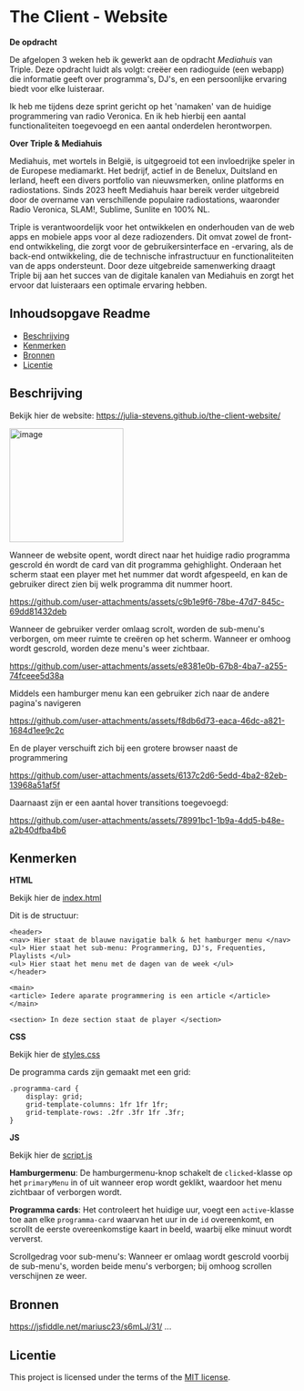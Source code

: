 # The Client - Website

**De opdracht**

De afgelopen 3 weken heb ik gewerkt aan de opdracht _Mediahuis_ van Triple. Deze opdracht luidt als volgt: creëer een radioguide (een webapp) die informatie geeft over programma's, DJ's, en een persoonlijke ervaring biedt voor elke luisteraar. 

Ik heb me tijdens deze sprint gericht op het 'namaken' van de huidige programmering van radio Veronica. En ik heb hierbij een aantal functionaliteiten toegevoegd en een aantal onderdelen herontworpen. 

**Over Triple & Mediahuis**

Mediahuis, met wortels in België, is uitgegroeid tot een invloedrijke speler in de Europese mediamarkt. Het bedrijf, actief in de Benelux, Duitsland en Ierland, heeft een divers portfolio van nieuwsmerken, online platforms en radiostations. Sinds 2023 heeft Mediahuis haar bereik verder uitgebreid door de overname van verschillende populaire radiostations, waaronder Radio Veronica, SLAM!, Sublime, Sunlite en 100% NL. 

Triple is verantwoordelijk voor het ontwikkelen en onderhouden van de web apps en mobiele apps voor al deze radiozenders. Dit omvat zowel de front-end ontwikkeling, die zorgt voor de gebruikersinterface en -ervaring, als de back-end ontwikkeling, die de technische infrastructuur en functionaliteiten van de apps ondersteunt. Door deze uitgebreide samenwerking draagt Triple bij aan het succes van de digitale kanalen van Mediahuis en zorgt het ervoor dat luisteraars een optimale ervaring hebben.

<!-- De instructie van deze leertaak staan in de [INSTRUCTIONS.md](https://github.com/fdnd-task/the-client-website/blob/main/docs/INSTRUCTIONS.md) -->

## Inhoudsopgave Readme

  * [Beschrijving](#beschrijving)
  * [Kenmerken](#kenmerken)
  * [Bronnen](#bronnen)
  * [Licentie](#licentie)

## Beschrijving
<!-- In de Beschrijving staat hoe je project er uit ziet, hoe het werkt en wat je er mee kan. -->
<!-- Voeg een mooie poster visual toe 📸 -->
<!-- Voeg een link toe naar Github Pages 🌐-->

Bekijk hier de website: https://julia-stevens.github.io/the-client-website/

<img width="200" alt="image" src="https://github.com/user-attachments/assets/f9c9efef-e1fe-4c61-921b-a73dc14c9f2c">

Wanneer de website opent, wordt direct naar het huidige radio programma gescrold én wordt de card van dit programma gehighlight. Onderaan het scherm staat een player met het nummer dat wordt afgespeeld, en kan de gebruiker direct zien bij welk programma dit nummer hoort. 

https://github.com/user-attachments/assets/c9b1e9f6-78be-47d7-845c-69dd81432deb

Wanneer de gebruiker verder omlaag scrolt, worden de sub-menu's verborgen, om meer ruimte te creëren op het scherm. Wanneer er omhoog wordt gescrold, worden deze menu's weer zichtbaar. 

https://github.com/user-attachments/assets/e8381e0b-67b8-4ba7-a255-74fceee5d38a

Middels een hamburger menu kan een gebruiker zich naar de andere pagina's navigeren 

https://github.com/user-attachments/assets/f8db6d73-eaca-46dc-a821-1684d1ee9c2c

En de player verschuift zich bij een grotere browser naast de programmering

https://github.com/user-attachments/assets/6137c2d6-5edd-4ba2-82eb-13968a51af5f

Daarnaast zijn er een aantal hover transitions toegevoegd:  

https://github.com/user-attachments/assets/78991bc1-1b9a-4dd5-b48e-a2b40dfba4b6

## Kenmerken
<!-- Bij Kenmerken staat welke technieken zijn gebruikt en hoe. Wat is de HTML structuur? Wat zijn de belangrijkste dingen in CSS? Wat is er met Javascript gedaan en hoe? Misschien heb je een framwork of library gebruikt? -->

**HTML**

Bekijk hier de [index.html](https://github.com/julia-stevens/the-client-website/blob/main/index.html)

Dit is de structuur: 

```
<header>
<nav> Hier staat de blauwe navigatie balk & het hamburger menu </nav>
<ul> Hier staat het sub-menu: Programmering, DJ's, Frequenties, Playlists </ul>
<ul> Hier staat het menu met de dagen van de week </ul>
</header>

<main>
<article> Iedere aparate programmering is een article </article>
</main>

<section> In deze section staat de player </section>

```

**CSS**

Bekijk hier de [styles.css](https://github.com/julia-stevens/the-client-website/blob/main/styles/styles.css)

De programma cards zijn gemaakt met een grid: 
```
.programma-card {
    display: grid;
    grid-template-columns: 1fr 1fr 1fr;
    grid-template-rows: .2fr .3fr 1fr .3fr;
}
```

**JS**

Bekijk hier de [script.js](https://github.com/julia-stevens/the-client-website/blob/main/scripts/script.js)

**Hamburgermenu**: De hamburgermenu-knop schakelt de `clicked`-klasse op het `primaryMenu` in of uit wanneer erop wordt geklikt, waardoor het menu zichtbaar of verborgen wordt.

**Programma cards**: Het controleert het huidige uur, voegt een `active`-klasse toe aan elke `programma-card` waarvan het uur in de `id` overeenkomt, en scrollt de eerste overeenkomstige kaart in beeld, waarbij elke minuut wordt ververst.

Scrollgedrag voor sub-menu's: Wanneer er omlaag wordt gescrold voorbij de sub-menu's, worden beide menu's verborgen; bij omhoog scrollen verschijnen ze weer.

## Bronnen

https://jsfiddle.net/mariusc23/s6mLJ/31/
...

## Licentie

This project is licensed under the terms of the [MIT license](./LICENSE).
